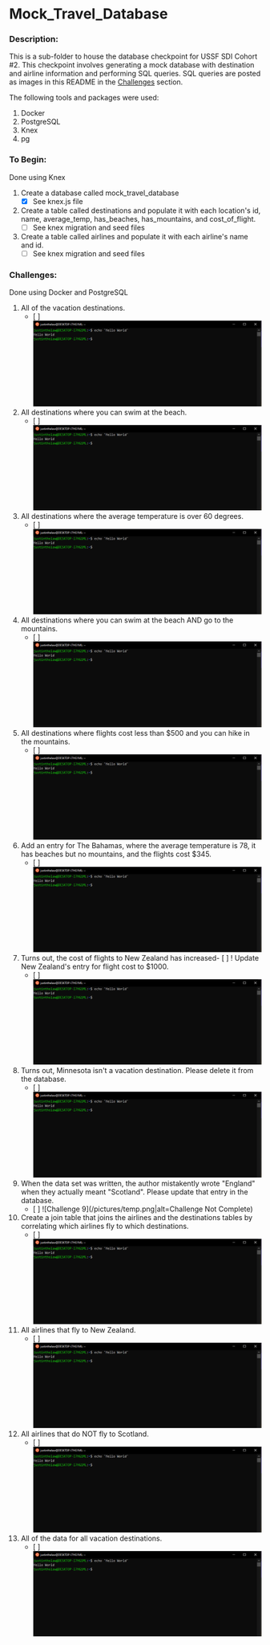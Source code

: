 # Mock_Travel_Database

### Description:
This is a sub-folder to house the database checkpoint for USSF SDI Cohort #2. This checkpoint involves generating a mock database with destination and airline information and performing SQL queries. SQL queries are posted as images in this README in the [Challenges](#challenges) section.

The following tools and packages were used:
  1. Docker
  2. PostgreSQL
  3. Knex
  4. pg

### To Begin:
Done using Knex
  1. Create a database called mock_travel_database
      - [x] See knex.js file
  2. Create a table called destinations and populate it with each location's id, name, average_temp, has_beaches, has_mountains, and cost_of_flight.
      - [ ] See knex migration and seed files
  3. Create a table called airlines and populate it with each airline's name and id.
      - [ ] See knex migration and seed files

### Challenges:
Done using Docker and PostgreSQL
  1. All of the vacation destinations.
      - [ ]
      ![Challenge 1](./pictures/temp.png)
  2. All destinations where you can swim at the beach.
      - [ ]
      ![Challenge 2](./pictures/temp.png)
  3. All destinations where the average temperature is over 60 degrees.
      - [ ]
      ![Challenge 3](./pictures/temp.png)
  4. All destinations where you can swim at the beach AND go to the mountains.
      - [ ]
      ![Challenge 4](./pictures/temp.png)
  5. All destinations where flights cost less than $500 and you can hike in the mountains.
      - [ ]
      ![Challenge 5](./pictures/temp.png)
  6. Add an entry for The Bahamas, where the average temperature is 78, it has beaches but no mountains, and the flights cost $345.
      - [ ]
      ![Challenge 6](./pictures/temp.png)
  7. Turns out, the cost of flights to New Zealand has increased- [ ] ! Update New Zealand's entry for flight cost to $1000.
      - [ ]
      ![Challenge 7](./pictures/temp.png)
  8. Turns out, Minnesota isn't a vacation destination. Please delete it from the database.
      - [ ]
      ![Challenge 8](./pictures/temp.png)
  9. When the data set was written, the author mistakently wrote "England" when they actually meant "Scotland". Please update that entry in the database.
      - [ ]
      ![Challenge 9](/pictures/temp.png|alt=Challenge Not Complete)
  10. Create a join table that joins the airlines and the destinations tables by correlating which airlines fly to which destinations.
      - [ ]
      ![Challenge 10](./pictures/temp.png)
  11. All airlines that fly to New Zealand.
      - [ ]
      ![Challenge 11](./pictures/temp.png)
  12. All airlines that do NOT fly to Scotland.
      - [ ]
      ![Challenge 12](./pictures/temp.png)
  13. All of the data for all vacation destinations.
      - [ ]
      ![Challenge 13](./pictures/temp.png)